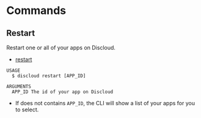 # Commands

## Restart

Restart one or all of your apps on Discloud.

- [restart](#restart)

```sh-session
USAGE
  $ discloud restart [APP_ID]

ARGUMENTS
  APP_ID The id of your app on Discloud
```

- If does not contains `APP_ID`, the CLI will show a list of your apps for you to select.
